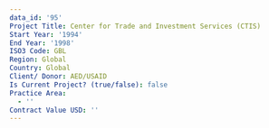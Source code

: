 ```yaml
---
data_id: '95'
Project Title: Center for Trade and Investment Services (CTIS)
Start Year: '1994'
End Year: '1998'
ISO3 Code: GBL
Region: Global
Country: Global
Client/ Donor: AED/USAID
Is Current Project? (true/false): false
Practice Area:
  - ''
Contract Value USD: ''
---
```

